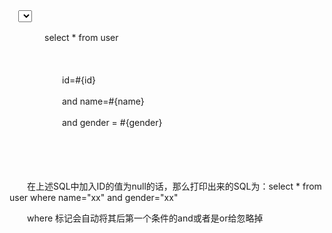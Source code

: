 　<select id="selectByParams" parameterType="map" resultType="user">

　　　　select * from user

　　　　<where>

　　　　　　<if test="id != null ">id=#{id}</if>

　　　　　　<if test="name != null and name.length()>0" >and name=#{name}</if>

　　　　　　<if test="gender != null and gender.length()>0">and gender = #{gender}</if>

　　　　</where>

　　</select>　　　　　

　　在上述SQL中加入ID的值为null的话，那么打印出来的SQL为：select * from user where name="xx" and gender="xx"

　　where 标记会自动将其后第一个条件的and或者是or给忽略掉